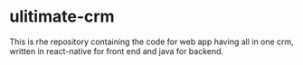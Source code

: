# ulitimate-crm
This is rhe repository containing the code for web app having all in one crm, written in react-native for front end and java for backend.
